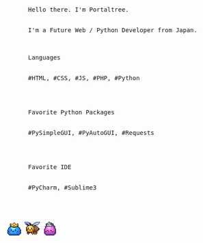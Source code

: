 <p align="center">
  <br>
  <br>
  <pre>
      Hello there. I'm Portaltree.
      <br> 
      I'm a Future Web / Python Developer from Japan.
      <br><br>
      Languages
      <br>
      #HTML, #CSS, #JS, #PHP, #Python
      <br>
      <br>
      Favorite Python Packages
      <br>
      #PySimpleGUI, #PyAutoGUI, #Requests
      <br>
      <br>
      Favorite IDE
      <br>
      #PyCharm, #Sublime3
  </pre>
  <br>
  <br>
  <img src="Slime_Prince.gif"/>
  <img src="Honey_Bee.gif"/>
  <img src="Slime_Princess.gif"/>
  <br>
</p>
